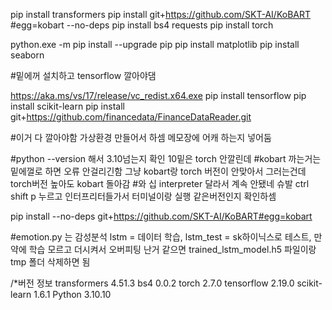 pip install transformers
pip install git+https://github.com/SKT-AI/KoBART  #egg=kobart --no-deps
pip install bs4 requests
pip install torch

python.exe -m pip install --upgrade pip
pip install matplotlib
pip install seaborn

#밑에꺼 설치하고 tensorflow 깔아야댐

https://aka.ms/vs/17/release/vc_redist.x64.exe
pip install tensorflow
pip install scikit-learn
pip install git+https://github.com/financedata/FinanceDataReader.git


#이거 다 깔아야함 가상환경 만들어서 하셈 메모장에 어캐 하는지 넣어둠

#python --version 해서 3.10넘는지 확인 10밑은 torch 안깔린데
#kobart 까는거는 밑에껄로 하면 오류 안걸리긴함 그냥 kobart랑 torch 버전이 안맞아서 그러는건데 torch버전 높아도 kobart 돌아감 
#와 십 interpreter 달라서 계속 안됐네 슈발 ctrl shift p 누르고 인터프리터들가서 터미널이랑 실행 같은버전인지 확인하셈 

pip install --no-deps git+https://github.com/SKT-AI/KoBART#egg=kobart

#emotion.py 는 감성분석 lstm = 데이터 학습, lstm_test = sk하이닉스로 테스트, 만약에 학습 모르고 더시켜서 오버피팅 난거 같으면 trained_lstm_model.h5 파일이랑 tmp 폴더 삭제하면 됨 

/*버전 정보 
transformers                 4.51.3
bs4                          0.0.2
torch                        2.7.0
tensorflow                   2.19.0
scikit-learn                 1.6.1
Python 3.10.10